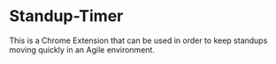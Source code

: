 # Standup-Timer
This is a Chrome Extension that can be used in order to keep standups moving quickly in an Agile environment.
